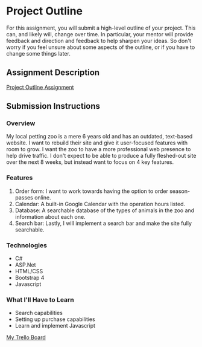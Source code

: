 # Project Outline
For this assignment, you will submit a high-level outline of your project. This can, and likely will, change over time. In particular, your mentor will provide feedback and direction and feedback to help sharpen your ideas. So don't worry if you feel unsure about some aspects of the outline, or if you have to change some things later.

## Assignment Description
[Project Outline Assignment](https://education.launchcode.org/liftoff/assignments/project-outline/)

## Submission Instructions

### Overview
My local petting zoo is a mere 6 years old and has an outdated, text-based website. 
I want to rebuild their site and give it user-focused features with room to grow. 
I want the zoo to have a more professional web presence to help drive traffic. 
I don't expect to be able to produce a fully fleshed-out site over the next 8 weeks, 
but instead want to focus on 4 key features.

### Features
1. Order form: I want to work towards having the option to order season-passes online.
1. Calendar: A built-in Google Calendar with the operation hours listed.
1. Database: A searchable database of the types of animals in the zoo and information about each one.
1. Search bar: Lastly, I will implement a search bar and make the site fully searchable.

### Technologies
* C#
* ASP.Net
* HTML/CSS
* Bootstrap 4
* Javascript


### What I'll Have to Learn
* Search capabilities
* Setting up purchase capabilities
* Learn and implement Javascript

[My Trello Board](https://trello.com/b/Xb0C3z4h/zoo-board)